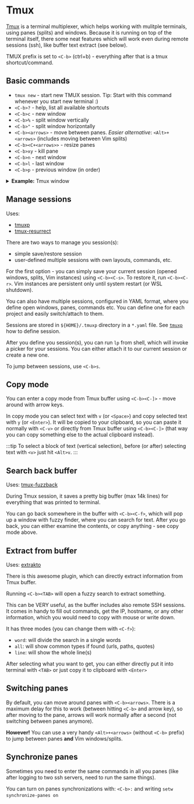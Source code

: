 # Tmux

[Tmux](https://github.com/tmux/tmux) is a terminal multiplexer, which helps working with mulitple terminals, using panes (splits) and windows. Because it is running on top of the terminal itself, there some neat features which will work even during remote sessions (ssh), like buffer text extract (see below).

TMUX prefix is set to `<C-b>` (ctrl+b) - everything after that is a tmux shortcut/command.

## Basic commands

- `tmux new` - start new TMUX session. Tip: Start with this command whenever you start new terminal :)
- `<C-b>?` - help, list all available shortcuts
- `<C-b>c` - new window
- `<C-b>%` - split window vertically
- `<C-b>"` - split window horizontally
- `<C-b><arrows>` - move between panes. *Easier alternative*: `<Alt>+<arrows>` (includes moving between Vim splits)
- `<C-b><C+<arrows>>` - resize panes
- `<C-b>xy` - kill pane
- `<C-b>n` - next window
- `<C-b>l` - last window
- `<C-b>p` - previous window (in order)

<details>
  <summary><b>Example:</b> Tmux window</summary>
  <div align="center">
    <img src="./resources/tmux-overview.png" />
  </div>
</details>

## Manage sessions

Uses: 
- [tmuxp](https://github.com/tmux-python/tmuxp)
- [tmux-resurrect](https://github.com/tmux-plugins/tmux-resurrect)

There are two ways to manage you session(s):

- simple save/restore session
- user-defined multiple sessions with own layouts, commands, etc.

For the first option - you can simply save your current session (opened windows, splits, Vim instances) using `<C-b><C-s>`. To restore it, run `<C-b><C-r>`. Vim instances are persistent only until system restart (or WSL shutdown).

You can also have multiple sessions, configured in YAML format, where you define open windows, panes, commands etc. You can define one for each project and easily switch/attach to them.

Sessions are stored in `${HOME}/.tmuxp` directory in a `*.yaml` file. See [`tmuxp`](https://github.com/tmux-python/tmuxp) how to define session.

After you define you session(s), you can run `lp` from shell, which will invoke a picker for your sessions. You can either attach it to our current session or create a new one.

To jump between sessions, use `<C-b>s`.

## Copy mode

You can enter a copy mode from Tmux buffer using `<C-b><C-]>` - move around with arrow keys.

In copy mode you can select text with `v` (or `<Space>`) and copy selected text with `y` (or `<Enter>`). It will be copied to your clipboard, so you can paste it normally with `<C-v>` or directly from Tmux buffer using `<C-b><C-]>` (that way you can copy something else to the actual clipboard instead).

:::tip
To select a block of text (vertical selection), before (or after) selecting text with `<v>` just hit `<Alt>v`.
:::

## Search back buffer

Uses: [tmux-fuzzback](https://github.com/roosta/tmux-fuzzback)

During Tmux session, it saves a pretty big buffer (max 14k lines) for everything that was printed to terminal.

You can go back somewhere in the buffer with `<C-b><C-f>`, which will pop up a window with fuzzy finder, where you can search for text. After you go back, you can either examine the contents, or copy anything - see copy mode above.

## Extract from buffer

Uses: [extrakto](https://github.com/laktak/extrakto)

There is this awesome plugin, which can directly extract information from Tmux buffer.

Running `<C-b><TAB>` will open a fuzzy search to extract something.

This can be VERY useful, as the buffer includes also remote SSH sessions. It comes in handy to fill out commands, get the IP, hostname, or any other information, which you would need to copy with mouse or write down.

It has three modes (you can change them with `<C-f>`):

- `word`: will divide the search in a single words
- `all`: will show common types if found (urls, paths, quotes)
- `line`: will show the whole line(s)

After selecting what you want to get, you can either directly put it into terminal with `<TAB>` or just copy it to clipboard with `<Enter>`

## Switching panes

By default, you can move around panes with `<C-b><arrows>`. There is a maximum delay for this to work (between hitting `<C-b>` and arrow key), so after moving to the pane, arrows will work normally after a second (not switching between panes anymore).

**However!** You can use a very handy `<Alt>+<arrows>` (without `<C-b>` prefix) to jump between panes **and** Vim windows/splits.

## Synchronize panes

Sometimes you need to enter the same commands in all you panes (like after logging to two ssh servers, need to run the same things).

You can turn on panes synchronizations with: `<C-b>:` and writing `setw synchronize-panes on`

